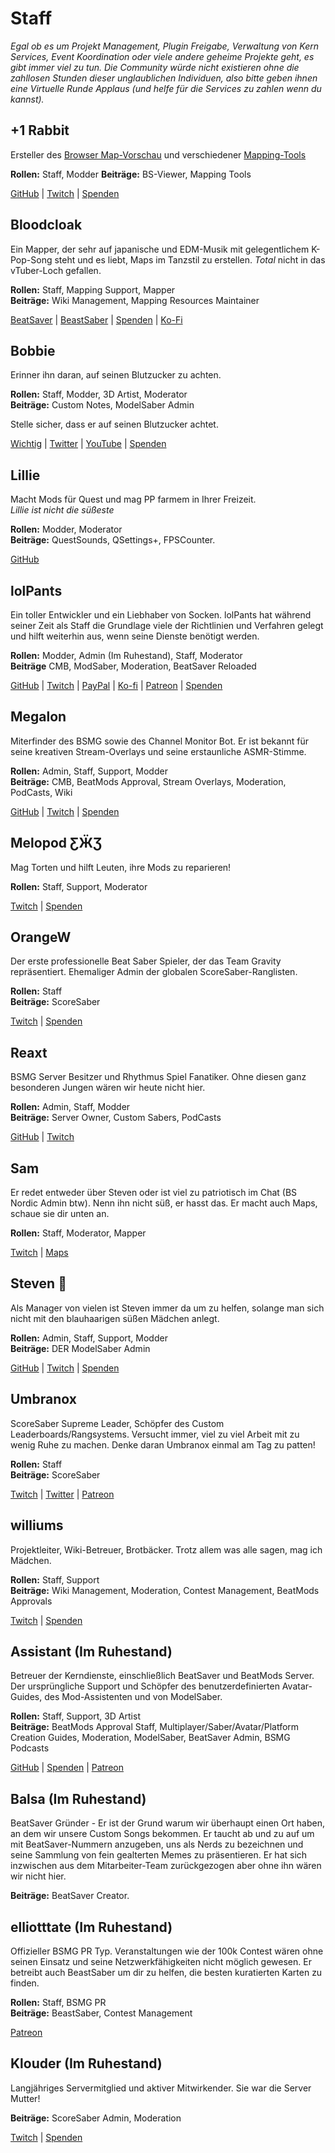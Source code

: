 # Staff

_Egal ob es um Projekt Management, Plugin Freigabe, Verwaltung von Kern Services, Event Koordination oder viele andere geheime Projekte geht, es gibt immer viel zu tun. Die Community würde nicht existieren ohne die zahllosen Stunden dieser unglaublichen Individuen, also bitte geben ihnen eine Virtuelle Runde Applaus (und helfe für die Services zu zahlen wenn du kannst)._

## +1 Rabbit

Ersteller des [Browser Map-Vorschau](https://skystudioapps.com/bs-viewer/) und verschiedener [Mapping-Tools](https://skystudioapps.com/mapping-tools/)

**Rollen:** Staff, Modder **Beiträge:** BS-Viewer, Mapping Tools

[GitHub](https://github.com/PlusOneRabbit) | [Twitch](https://www.twitch.tv/plusonerabbit) | [Spenden](https://ko-fi.com/plusonerabbit)

## Bloodcloak

Ein Mapper, der sehr auf japanische und EDM-Musik mit gelegentlichem K-Pop-Song steht und es liebt, Maps im Tanzstil zu erstellen. _Total_ nicht in das vTuber-Loch gefallen.

**Rollen:** Staff, Mapping Support, Mapper  
**Beiträge:** Wiki Management, Mapping Resources Maintainer

[BeatSaver](https://beatsaver.com/uploader/5cff0b7698cc5a672c8551d3) | [BeastSaber](https://bsaber.com/members/bloodcloak/) | [Spenden](https://www.paypal.me/bloodcloak) | [Ko-Fi](https://ko-fi.com/bloodcloak)

## Bobbie

Erinner ihn daran, auf seinen Blutzucker zu achten.

**Rollen:** Staff, Modder, 3D Artist, Moderator  
**Beiträge:** Custom Notes, ModelSaber Admin

Stelle sicher, dass er auf seinen Blutzucker achtet.

[Wichtig](https://i.imgur.com/REWmoI9.jpg) | [Twitter](https://twitter.com/vrbobbie) | [YouTube](https://www.youtube.com/channel/UCdpHoaYSHm2GwgvapMsXgsQ) | [Spenden](https://ko-fi.com/bobbievr)

## Lillie

Macht Mods für Quest und mag PP farmem in Ihrer Freizeit.  
_Lillie ist nicht die süßeste_

**Rollen:** Modder, Moderator  
**Beiträge:** QuestSounds, QSettings+, FPSCounter.

[GitHub](https://github.com/Rugtveit)

## lolPants

Ein toller Entwickler und ein Liebhaber von Socken. lolPants hat während seiner Zeit als Staff die Grundlage viele der Richtlinien und Verfahren gelegt und hilft weiterhin aus, wenn seine Dienste benötigt werden.

**Rollen:** Modder, Admin (Im Ruhestand), Staff, Moderator  
**Beiträge** CMB, ModSaber, Moderation, BeatSaver Reloaded

[GitHub](https://github.com/lolPants) | [Twitch](https://twitch.tv/lolpants_) | [PayPal](https://www.paypal.me/jackbarondev) | [Ko-fi](https://ko-fi.com/lolpants) | [Patreon](https://www.patreon.com/JackBaron) | [Spenden](https://monzo.me/jackbaron)

## Megalon

Miterfinder des BSMG sowie des Channel Monitor Bot. Er ist bekannt für seine kreativen Stream-Overlays und seine erstaunliche ASMR-Stimme.

**Rollen:** Admin, Staff, Support, Modder  
**Beiträge:** CMB, BeatMods Approval, Stream Overlays, Moderation, PodCasts, Wiki

[GitHub](https://github.com/megalon) | [Twitch](https://twitch.tv/megalonttv) | [Spenden](https://ko-fi.com/megalon)

## Melopod ƸӜƷ

Mag Torten und hilft Leuten, ihre Mods zu reparieren!

**Rollen:** Staff, Support, Moderator

[Twitch](https://www.twitch.tv/mamamelo) | [Spenden](https://ko-fi.com/melopod)

## OrangeW

Der erste professionelle Beat Saber Spieler, der das Team Gravity repräsentiert. Ehemaliger Admin der globalen ScoreSaber-Ranglisten.

**Rollen:** Staff  
**Beiträge:** ScoreSaber

[Twitch](https://twitch.tv/orangew2) | [Spenden](https://streamlabs.com/orangew2)

## Reaxt

BSMG Server Besitzer und Rhythmus Spiel Fanatiker. Ohne diesen ganz besonderen Jungen wären wir heute nicht hier.

**Rollen:** Admin, Staff, Modder  
**Beiträge:** Server Owner, Custom Sabers, PodCasts

[GitHub](https://github.com/reaxt) | [Twitch](https://twitch.tv/reaxt)

## Sam

Er redet entweder über Steven oder ist viel zu patriotisch im Chat (BS Nordic Admin btw). Nenn ihn nicht süß, er hasst das. Er macht auch Maps, schaue sie dir unten an.

**Rollen:** Staff, Moderator, Mapper

[Twitch](https://twitch.tv/justsamuelok) | [Maps](https://beatsaver.com/uploader/5cff0b7498cc5a672c850326)

## Steven 🎀

Als Manager von vielen ist Steven immer da um zu helfen, solange man sich nicht mit den blauhaarigen süßen Mädchen anlegt.

**Rollen:** Admin, Staff, Support, Modder  
**Beiträge:** DER ModelSaber Admin

[GitHub](https://github.com/DeadlyKitten) | [Twitch](https://www.twitch.tv/steventhecat) | [Spenden](https://streamlabs.com/steventhecat)

## Umbranox

ScoreSaber Supreme Leader, Schöpfer des Custom Leaderboards/Rangsystems. Versucht immer, viel zu viel Arbeit mit zu wenig Ruhe zu machen. Denke daran Umbranox einmal am Tag zu patten!

**Rollen:** Staff  
**Beiträge:** ScoreSaber

[Twitch](https://www.twitch.tv/umbranoxius) | [Twitter](https://twitter.com/Umbranoxus) | [Patreon](https://www.patreon.com/scoresaber)

## williums

Projektleiter, Wiki-Betreuer, Brotbäcker. Trotz allem was alle sagen, mag ich Mädchen.

**Rollen:** Staff, Support  
**Beiträge:** Wiki Management, Moderation, Contest Management, BeatMods Approvals

[Twitch](https://www.twitch.tv/williums/) | [Spenden](https://ko-fi.com/williums)

## Assistant (Im Ruhestand)

Betreuer der Kerndienste, einschließlich BeatSaver und BeatMods Server. Der ursprüngliche Support und Schöpfer des benutzerdefinierten Avatar-Guides, des Mod-Assistenten und von ModelSaber.

**Rollen:** Staff, Support, 3D Artist  
**Beiträge:** BeatMods Approval Staff, Multiplayer/Saber/Avatar/Platform Creation Guides, Moderation, ModelSaber, BeatSaver Admin, BSMG Podcasts

[GitHub](https://github.com/Assistant) | [Spenden](https://bs.assistant.moe/Donate) | [Patreon](https://www.patreon.com/AssistantMoe)

## Balsa (Im Ruhestand)

BeatSaver Gründer - Er ist der Grund warum wir überhaupt einen Ort haben, an dem wir unsere Custom Songs bekommen. Er taucht ab und zu auf um mit BeatSaver-Nummern anzugeben, uns als Nerds zu bezeichnen und seine Sammlung von fein gealterten Memes zu präsentieren. Er hat sich inzwischen aus dem Mitarbeiter-Team zurückgezogen aber ohne ihn wären wir nicht hier.

**Beiträge:** BeatSaver Creator.

## elliotttate (Im Ruhestand)

Offizieller BSMG PR Typ. Veranstaltungen wie der 100k Contest wären ohne seinen Einsatz und seine Netzwerkfähigkeiten nicht möglich gewesen. Er betreibt auch BeastSaber um dir zu helfen, die besten kuratierten Karten zu finden.

**Rollen:** Staff, BSMG PR  
**Beiträge:** BeastSaber, Contest Management

[Patreon](https://www.patreon.com/beastsaber)

## Klouder (Im Ruhestand)

Langjähriges Servermitglied und aktiver Mitwirkender. Sie war die Server Mutter!

**Beiträge:** ScoreSaber Admin, Moderation

[Twitch](https://www.twitch.tv/klouderrr) | [Spenden](https://streamlabs.com/klouderrr)
